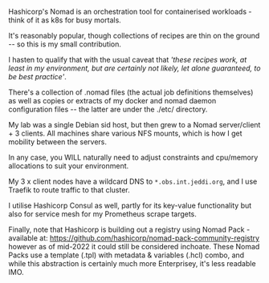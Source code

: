 Hashicorp's Nomad is an orchestration tool for containerised workloads - think of it as k8s for busy mortals.

It's reasonably popular, though collections of recipes are thin on the ground -- so this is my small contribution.

I hasten to qualify that with the usual caveat that _'these recipes work, at least in my environment, but are certainly not likely, let alone guaranteed, to be best practice'_.

There's a collection of .nomad files (the actual job definitions themselves) as well as copies or extracts of my docker and nomad daemon configuration files -- the latter are under the ./etc/ directory.

My lab was a single Debian sid host, but then grew to a Nomad server/client + 3 clients.  All machines share various NFS mounts, which is how I get mobility between the servers.

In any case, you WILL naturally need to adjust constraints and cpu/memory allocations to suit your environment.

My 3 x client nodes have a wildcard DNS to ``*.obs.int.jeddi.org``, and I use Traefik to route traffic to that cluster.

I utilise Hashicorp Consul as well, partly for its key-value functionality but also for service mesh for my Prometheus scrape targets.

Finally, note that Hashicorp is building out a registry using Nomad Pack - available at: https://github.com/hashicorp/nomad-pack-community-registry however as of mid-2022 it could still be considered inchoate. These Nomad Packs use a template (.tpl) with metadata & variables (.hcl) combo, and while this abstraction is certainly much more Enterprisey, it's less readable IMO.

